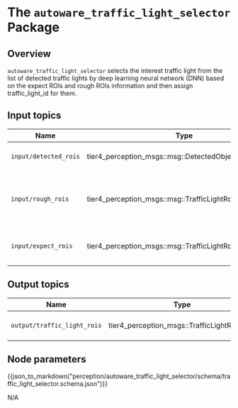 # The `autoware_traffic_light_selector` Package

## Overview

`autoware_traffic_light_selector` selects the interest traffic light from the list of detected traffic lights by deep learning neural network (DNN) based on the expect ROIs and rough ROIs information and then assign traffic_light_id for them.

## Input topics

| Name                  | Type                                                   | Description                                                          |
| --------------------- | ------------------------------------------------------ | -------------------------------------------------------------------- |
| `input/detected_rois` | tier4_perception_msgs::msg::DetectedObjectsWithFeature | detected traffic light by DNN                                        |
| `input/rough_rois`    | tier4_perception_msgs::msg::TrafficLightRoiArray       | location of traffic lights in image corresponding to the camera info |
| `input/expect_rois`   | tier4_perception_msgs::msg::TrafficLightRoiArray       | location of traffic lights in image without any offset               |

## Output topics

| Name                        | Type                                        | Description                        |
| --------------------------- | ------------------------------------------- | ---------------------------------- |
| `output/traffic_light_rois` | tier4_perception_msgs::TrafficLightRoiArray | detected traffic light of interest |

## Node parameters

{{json_to_markdown("perception/autoware_traffic_light_selector/schema/traffic_light_selector.schema.json")}}

N/A
